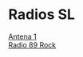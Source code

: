 # Radios SL

<a href="http://stm34.conectastm.com:9596/stream">Antena 1 </a><br>
<a href="https://ice.fabricahost.com.br/89aradiorockgo">Radio 89 Rock</a><br>
